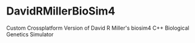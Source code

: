 # DavidRMillerBioSim4
Custom Crossplatform Version of David R Miller's biosim4 C++ Biological Genetics Simulator
